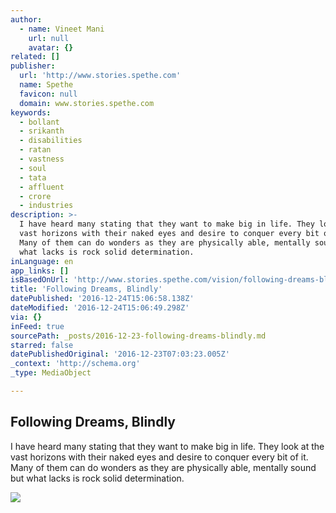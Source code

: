 ```yaml
---
author:
  - name: Vineet Mani
    url: null
    avatar: {}
related: []
publisher:
  url: 'http://www.stories.spethe.com'
  name: Spethe
  favicon: null
  domain: www.stories.spethe.com
keywords:
  - bollant
  - srikanth
  - disabilities
  - ratan
  - vastness
  - soul
  - tata
  - affluent
  - crore
  - industries
description: >-
  I have heard many stating that they want to make big in life. They look at the
  vast horizons with their naked eyes and desire to conquer every bit of it.
  Many of them can do wonders as they are physically able, mentally sound but
  what lacks is rock solid determination.
inLanguage: en
app_links: []
isBasedOnUrl: 'http://www.stories.spethe.com/vision/following-dreams-blindly/'
title: 'Following Dreams, Blindly'
datePublished: '2016-12-24T15:06:58.138Z'
dateModified: '2016-12-24T15:06:49.298Z'
via: {}
inFeed: true
sourcePath: _posts/2016-12-23-following-dreams-blindly.md
starred: false
datePublishedOriginal: '2016-12-23T07:03:23.005Z'
_context: 'http://schema.org'
_type: MediaObject

---
```

<article style=""><h1>Following Dreams, Blindly</h1><p>I have heard many stating that they want to make big in life. They look at the vast horizons with their naked eyes and desire to conquer every bit of it. Many of them can do wonders as they are physically able, mentally sound but what lacks is rock solid determination.</p><img src="http://www.stories.spethe.com/wp-content/uploads/2016/10/12556514904_ff94ca2f81_k-810x540.jpg" /></article>